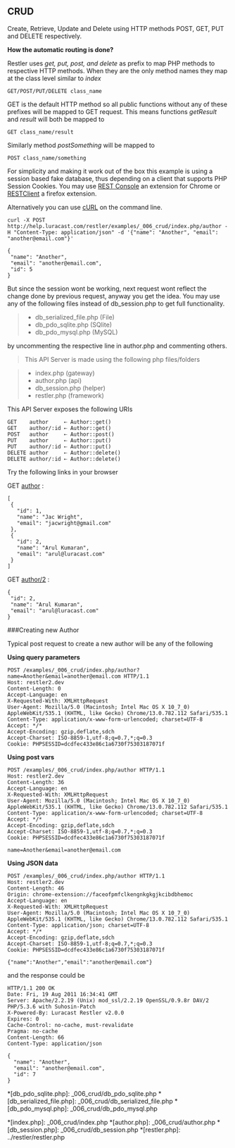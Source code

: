 CRUD
----

Create, Retrieve, Update and Delete using 
HTTP methods POST, GET, PUT and DELETE respectively. 

**How the automatic routing is done?**

Restler uses *get, put, post, and delete* as prefix to map PHP methods to 
respective HTTP methods. When they are the only method names they map at
the class level similar to *index*

	GET/POST/PUT/DELETE class_name


GET is the default HTTP method so all public functions without any of 
these prefixes will be mapped to GET request. This means functions 
*getResult* and *result* will both be mapped to

	GET class_name/result

Similarly method *postSomething* will be mapped to 

	POST class_name/something

For simplicity and making it work out of the box this example is using
a session based fake database, thus depending on a client that
supports PHP Session Cookies. You may use 
[REST Console](https://chrome.google.com/webstore/detail/faceofpmfclkengnkgkgjkcibdbhemoc#)
an extension for Chrome or 
[RESTClient](https://addons.mozilla.org/en-US/firefox/addon/restclient/) 
a firefox extension. 

Alternatively you can use [cURL](http://en.wikipedia.org/wiki/CURL) on the command line. 

	curl -X POST http://help.luracast.com/restler/examples/_006_crud/index.php/author -H "Content-Type: application/json" -d '{"name": "Another", "email": "another@email.com"}'
	
	{
     "name": "Another",
     "email": "another@email.com",
     "id": 5
	}

But since the session wont be working, next request wont reflect the 
change done by previous request, anyway you get the idea. You may use any of the following files 
instead of db_session.php to get full functionality. 

> * db_serialized_file.php (File)
> * db_pdo_sqlite.php      (SQlite)
> * db_pdo_mysql.php      (MySQL)

by uncommenting the respective line in author.php and commenting others.
> This API Server is made using the following php files/folders

> * index.php      (gateway)
> * author.php      (api)
> * db_session.php      (helper)
> * restler.php      (framework)

This API Server exposes the following URIs

	GET    author     ⇠ Author::get()
	GET    author/:id ⇠ Author::get()
	POST   author     ⇠ Author::post()
	PUT    author     ⇠ Author::put()
	PUT    author/:id ⇠ Author::put()
	DELETE author     ⇠ Author::delete()
	DELETE author/:id ⇠ Author::delete()


Try the following links in your browser

GET [author](index.php/author)
:	
~~~~~~~~~~~~~~~~~~~~~~~~~~~~~~~~
[
 {
   "id": 1,
   "name": "Jac Wright",
   "email": "jacwright@gmail.com"
 },
 {
   "id": 2,
   "name": "Arul Kumaran",
   "email": "arul@luracast.com"
 }
]
~~~~~~~~~~~~~~~~~~~~~~~~~~~~~~~~

GET [author/2](index.php/author/2)
:	
~~~~~~~~~~~~~~~~~~~~~~~~~~~~~~~~
{
 "id": 2,
 "name": "Arul Kumaran",
 "email": "arul@luracast.com"
}
~~~~~~~~~~~~~~~~~~~~~~~~~~~~~~~~


###Creating new Author

Typical post request to create a new author will be any of the following


**Using query parameters**

	POST /examples/_006_crud/index.php/author?name=Another&email=another@email.com HTTP/1.1
	Host: restler2.dev
	Content-Length: 0
	Accept-Language: en
	X-Requested-With: XMLHttpRequest
	User-Agent: Mozilla/5.0 (Macintosh; Intel Mac OS X 10_7_0) AppleWebKit/535.1 (KHTML, like Gecko) Chrome/13.0.782.112 Safari/535.1
	Content-Type: application/x-www-form-urlencoded; charset=UTF-8
	Accept: */*
	Accept-Encoding: gzip,deflate,sdch
	Accept-Charset: ISO-8859-1,utf-8;q=0.7,*;q=0.3
	Cookie: PHPSESSID=dcdfec433e86c1a6730f75303187071f

**Using post vars**

	POST /examples/_006_crud/index.php/author HTTP/1.1
	Host: restler2.dev
	Content-Length: 36
	Accept-Language: en
	X-Requested-With: XMLHttpRequest
	User-Agent: Mozilla/5.0 (Macintosh; Intel Mac OS X 10_7_0) AppleWebKit/535.1 (KHTML, like Gecko) Chrome/13.0.782.112 Safari/535.1
	Content-Type: application/x-www-form-urlencoded; charset=UTF-8
	Accept: */*
	Accept-Encoding: gzip,deflate,sdch
	Accept-Charset: ISO-8859-1,utf-8;q=0.7,*;q=0.3
	Cookie: PHPSESSID=dcdfec433e86c1a6730f75303187071f

	name=Another&email=another@email.com

**Using JSON data**

	POST /examples/_006_crud/index.php/author HTTP/1.1
	Host: restler2.dev
	Content-Length: 46
	Origin: chrome-extension://faceofpmfclkengnkgkgjkcibdbhemoc
	Accept-Language: en
	X-Requested-With: XMLHttpRequest
	User-Agent: Mozilla/5.0 (Macintosh; Intel Mac OS X 10_7_0) AppleWebKit/535.1 (KHTML, like Gecko) Chrome/13.0.782.112 Safari/535.1
	Content-Type: application/json; charset=UTF-8
	Accept: */*
	Accept-Encoding: gzip,deflate,sdch
	Accept-Charset: ISO-8859-1,utf-8;q=0.7,*;q=0.3
	Cookie: PHPSESSID=dcdfec433e86c1a6730f75303187071f
	
	{"name":"Another","email":"another@email.com"}
	

and the response could be

	HTTP/1.1 200 OK
	Date: Fri, 19 Aug 2011 16:34:41 GMT
	Server: Apache/2.2.19 (Unix) mod_ssl/2.2.19 OpenSSL/0.9.8r DAV/2 PHP/5.3.6 with Suhosin-Patch
	X-Powered-By: Luracast Restler v2.0.0
	Expires: 0
	Cache-Control: no-cache, must-revalidate
	Pragma: no-cache
	Content-Length: 66
	Content-Type: application/json
	
	{
	  "name": "Another",
	  "email": "another@email.com",
	  "id": 7
	}

*[db_pdo_sqlite.php]: _006_crud/db_pdo_sqlite.php
*[db_serialized_file.php]: _006_crud/db_serialized_file.php
*[db_pdo_mysql.php]: _006_crud/db_pdo_mysql.php

*[index.php]: _006_crud/index.php
*[author.php]: _006_crud/author.php
*[db_session.php]: _006_crud/db_session.php
*[restler.php]: ../restler/restler.php
